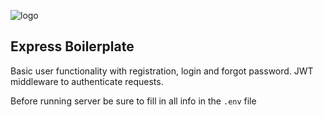 ![logo]

## Express Boilerplate

Basic user functionality with registration, login and forgot password.
JWT middleware to authenticate requests.

Before running server be sure to fill in all info in the `.env` file

[logo]: https://i.imgur.com/m6yvH5n.png

